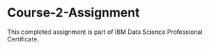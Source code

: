 # Course-2-Assignment
This completed assignment is part of IBM Data Science Professional Certificate. 
